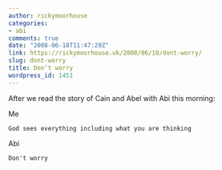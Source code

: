 ```yaml
---
author: rickymoorhouse
categories:
- abi
comments: true
date: "2008-06-18T11:47:29Z"
link: https://rickymoorhouse.uk/2008/06/18/dont-worry/
slug: dont-worry
title: Don’t worry
wordpress_id: 1451
---
```


After we read the story of Cain and Abel with Abi this morning:





Me

    God sees everything including what you are thinking

Abi

    Don't worry


